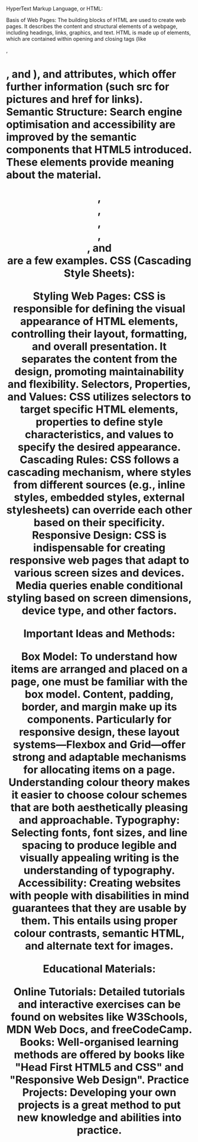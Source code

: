 HyperText Markup Language, or HTML:

Basis of Web Pages: The building blocks of HTML are used to create web pages. 
It describes the content and structural elements of a webpage, including headings, links, graphics, and text.
HTML is made up of elements, which are contained within opening and closing tags (like <p>, <h1>, and <img>), and attributes, which offer further information (such src for pictures and href for links).
Semantic Structure: Search engine optimisation and accessibility are improved by the semantic components that HTML5 introduced. These elements provide meaning about the material.
<header>, <nav>, <main>, <article>, <section>, and <footer> are a few examples.
CSS (Cascading Style Sheets):

Styling Web Pages: CSS is responsible for defining the visual appearance of HTML elements, controlling their layout, formatting, and overall presentation. 
It separates the content from the design, promoting maintainability and flexibility.
Selectors, Properties, and Values: CSS utilizes selectors to target specific HTML elements, properties to define style characteristics, and values to specify the desired appearance.
Cascading Rules: CSS follows a cascading mechanism, where styles from different sources (e.g., inline styles, embedded styles, external stylesheets) can override each other based on their specificity.
Responsive Design: CSS is indispensable for creating responsive web pages that adapt to various screen sizes and devices.
Media queries enable conditional styling based on screen dimensions, device type, and other factors.

Important Ideas and Methods:

Box Model: To understand how items are arranged and placed on a page, one must be familiar with the box model. Content, padding, border, and margin make up its components.
Particularly for responsive design, these layout systems—Flexbox and Grid—offer strong and adaptable mechanisms for allocating items on a page.
Understanding colour theory makes it easier to choose colour schemes that are both aesthetically pleasing and approachable.
Typography: Selecting fonts, font sizes, and line spacing to produce legible and visually appealing writing is the understanding of typography.
Accessibility: Creating websites with people with disabilities in mind guarantees that they are usable by them. 
This entails using proper colour contrasts, semantic HTML, and alternate text for images.

Educational Materials:

Online Tutorials: Detailed tutorials and interactive exercises can be found on websites like W3Schools, MDN Web Docs, and freeCodeCamp.
Books: Well-organised learning methods are offered by books like "Head First HTML5 and CSS" and "Responsive Web Design".
Practice Projects: Developing your own projects is a great method to put new knowledge and abilities into practice.
